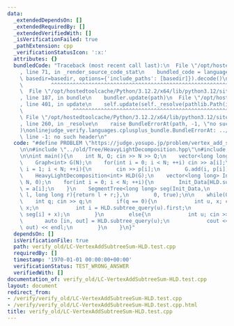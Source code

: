 ```yaml
---
data:
  _extendedDependsOn: []
  _extendedRequiredBy: []
  _extendedVerifiedWith: []
  _isVerificationFailed: true
  _pathExtension: cpp
  _verificationStatusIcon: ':x:'
  attributes: {}
  bundledCode: "Traceback (most recent call last):\n  File \"/opt/hostedtoolcache/Python/3.12.2/x64/lib/python3.12/site-packages/onlinejudge_verify/documentation/build.py\"\
    , line 71, in _render_source_code_stat\n    bundled_code = language.bundle(stat.path,\
    \ basedir=basedir, options={'include_paths': [basedir]}).decode()\n          \
    \         ^^^^^^^^^^^^^^^^^^^^^^^^^^^^^^^^^^^^^^^^^^^^^^^^^^^^^^^^^^^^^^^^^^^^^^^^^^^^^^^^^\n\
    \  File \"/opt/hostedtoolcache/Python/3.12.2/x64/lib/python3.12/site-packages/onlinejudge_verify/languages/cplusplus.py\"\
    , line 187, in bundle\n    bundler.update(path)\n  File \"/opt/hostedtoolcache/Python/3.12.2/x64/lib/python3.12/site-packages/onlinejudge_verify/languages/cplusplus_bundle.py\"\
    , line 401, in update\n    self.update(self._resolve(pathlib.Path(included), included_from=path))\n\
    \                ^^^^^^^^^^^^^^^^^^^^^^^^^^^^^^^^^^^^^^^^^^^^^^^^^^^^^^^^^\n \
    \ File \"/opt/hostedtoolcache/Python/3.12.2/x64/lib/python3.12/site-packages/onlinejudge_verify/languages/cplusplus_bundle.py\"\
    , line 260, in _resolve\n    raise BundleErrorAt(path, -1, \"no such header\"\
    )\nonlinejudge_verify.languages.cplusplus_bundle.BundleErrorAt: ../old/Tree/HeavyLightDecomposition.hpp:\
    \ line -1: no such header\n"
  code: "#define PROBLEM \"https://judge.yosupo.jp/problem/vertex_add_subtree_sum\"\
    \n\n#include \"../old/Tree/HeavyLightDecomposition.hpp\"\n#include \"../library/DataStructure/SegmentTree.hpp\"\
    \n\nint main(){\n    int N, Q; cin >> N >> Q;\n    vector<long long> a(N), p(N);\n\
    \    Graph<int> G(N);\n    for(int i = 0; i < N; ++i) cin >> a[i];\n    for(int\
    \ i = 1; i < N; ++i){\n        cin >> p[i];\n        G.add(i, p[i]);\n    }\n\n\
    \    HeavyLightDecomposition<int> HLD(G);\n    vector<long long> Init_Data(2 *\
    \ N, 0);\n    for(int i = 0; i < N; ++i){\n        Init_Data[HLD.subtree_query(i).first]\
    \ = a[i];\n    }\n    SegmentTree<long long> seg(Init_Data,\n        [](long long\
    \ l, long long r){return l + r;},\n        0, true);\n\n    while(Q--){\n    \
    \    int q; cin >> q;\n        if(q == 0){\n            int u, x; cin >> u >>\
    \ x;\n            int i = HLD.subtree_query(u).first;\n            seg.update(i,\
    \ seg[i] + x);\n        }\n        else{\n            int u; cin >> u;\n     \
    \       auto [in, out] = HLD.subtree_query(u);\n            cout << seg.query(in,\
    \ out) << endl;\n        }\n    }\n}"
  dependsOn: []
  isVerificationFile: true
  path: verify_old/LC-VertexAddSubtreeSum-HLD.test.cpp
  requiredBy: []
  timestamp: '1970-01-01 00:00:00+00:00'
  verificationStatus: TEST_WRONG_ANSWER
  verifiedWith: []
documentation_of: verify_old/LC-VertexAddSubtreeSum-HLD.test.cpp
layout: document
redirect_from:
- /verify/verify_old/LC-VertexAddSubtreeSum-HLD.test.cpp
- /verify/verify_old/LC-VertexAddSubtreeSum-HLD.test.cpp.html
title: verify_old/LC-VertexAddSubtreeSum-HLD.test.cpp
---
```

